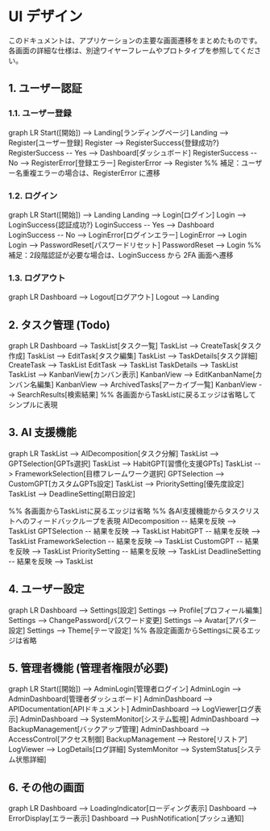 # UI デザイン

このドキュメントは、アプリケーションの主要な画面遷移をまとめたものです。各画面の詳細な仕様は、別途ワイヤーフレームやプロトタイプを参照してください。

## 1. ユーザー認証

### 1.1. ユーザー登録

graph LR
    Start([開始]) --> Landing[ランディングページ]
    Landing --> Register[ユーザー登録]
    Register --> RegisterSuccess{登録成功?}
    RegisterSuccess -- Yes --> Dashboard[ダッシュボード]
    RegisterSuccess -- No --> RegisterError[登録エラー]
    RegisterError --> Register
    %% 補足：ユーザー名重複エラーの場合は、RegisterError に遷移

### 1.2. ログイン
graph LR
    Start([開始]) --> Landing
    Landing --> Login[ログイン]
    Login --> LoginSuccess{認証成功?}
    LoginSuccess -- Yes --> Dashboard
    LoginSuccess -- No --> LoginError[ログインエラー]
    LoginError --> Login
    Login --> PasswordReset[パスワードリセット]
    PasswordReset --> Login
    %% 補足：2段階認証が必要な場合は、LoginSuccess から 2FA 画面へ遷移

### 1.3. ログアウト
graph LR
    Dashboard --> Logout[ログアウト]
    Logout --> Landing


## 2. タスク管理 (Todo)
graph LR
    Dashboard --> TaskList[タスク一覧]
    TaskList --> CreateTask[タスク作成]
    TaskList --> EditTask[タスク編集]
    TaskList --> TaskDetails[タスク詳細]
    CreateTask --> TaskList
    EditTask --> TaskList
    TaskDetails --> TaskList
    TaskList --> KanbanView[カンバン表示]
    KanbanView --> EditKanbanName[カンバン名編集]
    KanbanView --> ArchivedTasks[アーカイブ一覧]
    KanbanView --> SearchResults[検索結果]
     %% 各画面からTaskListに戻るエッジは省略してシンプルに表現


## 3. AI 支援機能
graph LR
  TaskList --> AIDecomposition[タスク分解]
  TaskList --> GPTSelection[GPTs選択]
  TaskList --> HabitGPT[習慣化支援GPTs]
  TaskList --> FrameworkSelection[目標フレームワーク選択]
  GPTSelection --> CustomGPT[カスタムGPTs設定]
  TaskList --> PrioritySetting[優先度設定]
  TaskList --> DeadlineSetting[期日設定]

  %% 各画面からTaskListに戻るエッジは省略
  %% 各AI支援機能からタスクリストへのフィードバックループを表現
  AIDecomposition -- 結果を反映 --> TaskList
  GPTSelection -- 結果を反映 --> TaskList
  HabitGPT -- 結果を反映 --> TaskList
  FrameworkSelection -- 結果を反映 --> TaskList
  CustomGPT -- 結果を反映 --> TaskList
  PrioritySetting -- 結果を反映 --> TaskList
  DeadlineSetting -- 結果を反映 --> TaskList


## 4. ユーザー設定
graph LR
    Dashboard --> Settings[設定]
    Settings --> Profile[プロフィール編集]
    Settings --> ChangePassword[パスワード変更]
    Settings --> Avatar[アバター設定]
    Settings --> Theme[テーマ設定]
    %% 各設定画面からSettingsに戻るエッジは省略


## 5. 管理者機能 (管理者権限が必要)
graph LR
    Start([開始]) --> AdminLogin[管理者ログイン]
    AdminLogin --> AdminDashboard[管理者ダッシュボード]
    AdminDashboard --> APIDocumentation[APIドキュメント]
    AdminDashboard --> LogViewer[ログ表示]
    AdminDashboard --> SystemMonitor[システム監視]
    AdminDashboard --> BackupManagement[バックアップ管理]
    AdminDashboard --> AccessControl[アクセス制御]
    BackupManagement --> Restore[リストア]
    LogViewer --> LogDetails[ログ詳細]
    SystemMonitor --> SystemStatus[システム状態詳細]


## 6. その他の画面
graph LR
    Dashboard --> LoadingIndicator[ローディング表示]
    Dashboard --> ErrorDisplay[エラー表示]
    Dashboard --> PushNotification[プッシュ通知]